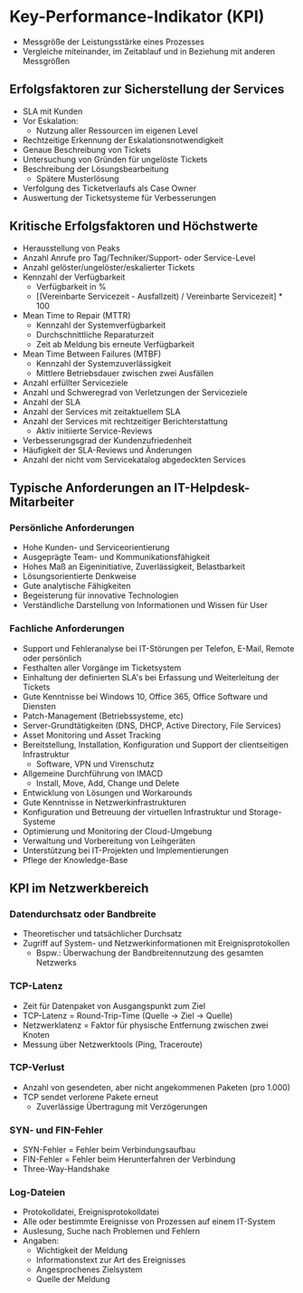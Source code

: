 # Key-Performance-Indikator (KPI)

- Messgröße der Leistungsstärke eines Prozesses
- Vergleiche miteinander, im Zeitablauf und in Beziehung mit anderen Messgrößen

## Erfolgsfaktoren zur Sicherstellung der Services
- SLA mit Kunden
- Vor Eskalation:
  - Nutzung aller Ressourcen im eigenen Level
- Rechtzeitige Erkennung der Eskalationsnotwendigkeit
- Genaue Beschreibung von Tickets
- Untersuchung von Gründen für ungelöste Tickets
- Beschreibung der Lösungsbearbeitung
  - Spätere Musterlösung
- Verfolgung des Ticketverlaufs als Case Owner
- Auswertung der Ticketsysteme für Verbesserungen

## Kritische Erfolgsfaktoren und Höchstwerte
- Herausstellung von Peaks
- Anzahl Anrufe pro Tag/Techniker/Support- oder Service-Level
- Anzahl gelöster/ungelöster/eskalierter Tickets
- Kennzahl der Verfügbarkeit
  - Verfügbarkeit in %
  - [(Vereinbarte Servicezeit - Ausfallzeit) / Vereinbarte Servicezeit] * 100
- Mean Time to Repair (MTTR)
  - Kennzahl der Systemverfügbarkeit
  - Durchschnittliche Reparaturzeit
  - Zeit ab Meldung bis erneute Verfügbarkeit
- Mean Time Between Failures (MTBF)
  - Kennzahl der Systemzuverlässigkeit
  - Mittlere Betriebsdauer zwischen zwei Ausfällen
- Anzahl erfüllter Serviceziele
- Anzahl und Schweregrad von Verletzungen der Serviceziele
- Anzahl der SLA
- Anzahl der Services mit zeitaktuellem SLA
- Anzahl der Services mit rechtzeitiger Berichterstattung
  - Aktiv initiierte Service-Reviews
- Verbesserungsgrad der Kundenzufriedenheit
- Häufigkeit der SLA-Reviews und Änderungen
- Anzahl der nicht vom Servicekatalog abgedeckten Services

## Typische Anforderungen an IT-Helpdesk-Mitarbeiter

### Persönliche Anforderungen
- Hohe Kunden- und Serviceorientierung
- Ausgeprägte Team- und Kommunikationsfähigkeit
- Hohes Maß an Eigeninitiative, Zuverlässigkeit, Belastbarkeit
- Lösungsorientierte Denkweise
- Gute analytische Fähigkeiten
- Begeisterung für innovative Technologien
- Verständliche Darstellung von Informationen und Wissen für User

### Fachliche Anforderungen
- Support und Fehleranalyse bei IT-Störungen per Telefon, E-Mail, Remote oder persönlich
- Festhalten aller Vorgänge im Ticketsystem
- Einhaltung der definierten SLA's bei Erfassung und Weiterleitung der Tickets
- Gute Kenntnisse bei Windows 10, Office 365, Office Software und Diensten
- Patch-Management (Betriebssysteme, etc)
- Server-Grundtätigkeiten (DNS, DHCP, Active Directory, File Services)
- Asset Monitoring und Asset Tracking
- Bereitstellung, Installation, Konfiguration und Support der clientseitigen Infrastruktur
  - Software, VPN und Virenschutz
- Allgemeine Durchführung von IMACD
  - Install, Move, Add, Change und Delete
- Entwicklung von Lösungen und Workarounds
- Gute Kenntnisse in Netzwerkinfrastrukturen
- Konfiguration und Betreuung der virtuellen Infrastruktur und Storage-Systeme
- Optimierung und Monitoring der Cloud-Umgebung
- Verwaltung und Vorbereitung von Leihgeräten
- Unterstützung bei IT-Projekten und Implementierungen
- Pflege der Knowledge-Base

## KPI im Netzwerkbereich

### Datendurchsatz oder Bandbreite
- Theoretischer und tatsächlicher Durchsatz
- Zugriff auf System- und Netzwerkinformationen mit Ereignisprotokollen
  - Bspw.: Überwachung der Bandbreitennutzung des gesamten Netzwerks
 
### TCP-Latenz
- Zeit für Datenpaket von Ausgangspunkt zum Ziel
- TCP-Latenz = Round-Trip-Time (Quelle -> Ziel -> Quelle)
- Netzwerklatenz = Faktor für physische Entfernung zwischen zwei Knoten
- Messung über Netzwerktools (Ping, Traceroute)

### TCP-Verlust
- Anzahl von gesendeten, aber nicht angekommenen Paketen (pro 1.000)
- TCP sendet verlorene Pakete erneut
  - Zuverlässige Übertragung mit Verzögerungen
 
### SYN- und FIN-Fehler
- SYN-Fehler = Fehler beim Verbindungsaufbau
- FIN-Fehler = Fehler beim Herunterfahren der Verbindung
- Three-Way-Handshake

### Log-Dateien
- Protokolldatei, Ereignisprotokolldatei
- Alle oder bestimmte Ereignisse von Prozessen auf einem IT-System
- Auslesung, Suche nach Problemen und Fehlern
- Angaben:
  - Wichtigkeit der Meldung
  - Informationstext zur Art des Ereignisses
  - Angesprochenes Zielsystem
  - Quelle der Meldung
